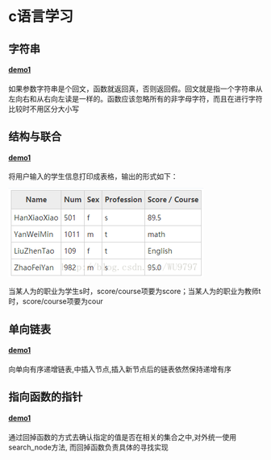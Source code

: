# c语言学习

## 字符串

#### <a href="./string/huiwen.c">demo1</a>
如果参数字符串是个回文，函数就返回真，否则返回假。回文就是指一个字符串从左向右和从右向左读是一样的。函数应该忽略所有的非字母字符，而且在进行字符比较时不用区分大小写

## 结构与联合

#### <a href="./struct/table.c">demo1</a>
将用户输入的学生信息打印成表格，输出的形式如下：<br/>

![avatar](./img/20170815163734777.png)<br/>

当某人为的职业为学生s时，score/course项要为score；当某人为的职业为教师t时，score/course项要为cour

## 单向链表

#### <a href="./singlelink/single.c">demo1</a>
向单向有序递增链表,中插入节点,插入新节点后的链表依然保持递增有序

## 指向函数的指针

#### <a href="./funcpoint/findnode.c">demo1</a>
通过回掉函数的方式去确认指定的值是否在相关的集合之中,对外统一使用search_node方法, 而回掉函数负责具体的寻找实现
